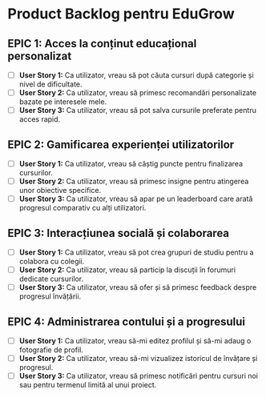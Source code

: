# Product Backlog pentru EduGrow  

## EPIC 1: Acces la conținut educațional personalizat  
- [ ] **User Story 1:** Ca utilizator, vreau să pot căuta cursuri după categorie și nivel de dificultate.  
- [ ] **User Story 2:** Ca utilizator, vreau să primesc recomandări personalizate bazate pe interesele mele.  
- [ ] **User Story 3:** Ca utilizator, vreau să pot salva cursurile preferate pentru acces rapid.  

## EPIC 2: Gamificarea experienței utilizatorilor  
- [ ] **User Story 1:** Ca utilizator, vreau să câștig puncte pentru finalizarea cursurilor.  
- [ ] **User Story 2:** Ca utilizator, vreau să primesc insigne pentru atingerea unor obiective specifice.  
- [ ] **User Story 3:** Ca utilizator, vreau să apar pe un leaderboard care arată progresul comparativ cu alți utilizatori.  

## EPIC 3: Interacțiunea socială și colaborarea  
- [ ] **User Story 1:** Ca utilizator, vreau să pot crea grupuri de studiu pentru a colabora cu colegii.  
- [ ] **User Story 2:** Ca utilizator, vreau să particip la discuții în forumuri dedicate cursurilor.  
- [ ] **User Story 3:** Ca utilizator, vreau să ofer și să primesc feedback despre progresul învățării.  

## EPIC 4: Administrarea contului și a progresului  
- [ ] **User Story 1:** Ca utilizator, vreau să-mi editez profilul și să-mi adaug o fotografie de profil.  
- [ ] **User Story 2:** Ca utilizator, vreau să-mi vizualizez istoricul de învățare și progresul.  
- [ ] **User Story 3:** Ca utilizator, vreau să primesc notificări pentru cursuri noi sau pentru termenul limită al unui proiect.  
